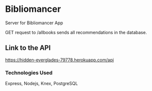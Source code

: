 # Bibliomancer

Server for Bibliomancer App

GET request to /allbooks sends all recommendations in the database.

## Link to the API

https://hidden-everglades-79778.herokuapp.com/api

### Technologies Used
Express, Nodejs, Knex, PostgreSQL